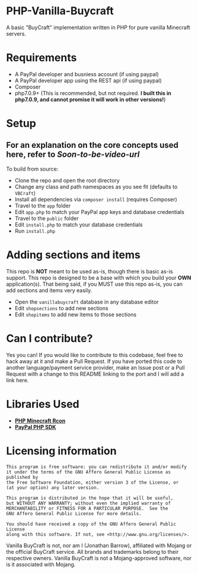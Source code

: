 # PHP-Vanilla-Buycraft
A basic "BuyCraft" implementation written in PHP for pure vanilla Minecraft servers.

# Requirements
- A PayPal developer and busniess account (if using paypal)
- A PayPal developer app using the REST api (if using paypal)
- Composer
- php7.0.9+ (This is recommended, but not required. **I built this in php7.0.9, and cannot promise it will work in other versions!**)

# Setup
## For an explanation on the core concepts used here, refer to *Soon-to-be-video-url*
To build from source:
- Clone the repo and open the root directory
- Change any class and path namespaces as you see fit (defaults to `VBCraft`)
- Install all dependencies via `composer install` (requires Composer)
- Travel to the `app` folder
- Edit `app.php` to match your PayPal app keys and database credentials
- Travel to the `public` folder
- Edit `install.php` to match your database credentials
- Run `install.php`

# Adding sections and items
This repo is **NOT** meant to be used as-is, though there is basic as-is support. This repo is designed to be a base with which you build your **OWN** application(s). That being said, if you MUST use this repo as-is, you can add sections and items very easily.
- Open the `vanillabuycraft` database in any database editor
- Edit `shopsections` to add new sections
- Edit `shopitems` to add new items to those sections

# Can I contribute?
Yes you can! If you would like to contribute to this codebase, feel free to hack away at it and make a Pull Request. If you have ported this code to another language/payment service provider, make an Issue post or a Pull Request with a change to this README linking to the port and I will add a link here.

# Libraries Used
* __[PHP Minecraft Rcon](https://github.com/thedudeguy/PHP-Minecraft-Rcon)__
* __[PayPal PHP SDK](https://github.com/paypal/PayPal-PHP-SDK)__

# Licensing information

	This program is free software: you can redistribute it and/or modify
	it under the terms of the GNU Affero General Public License as published by
	the Free Software Foundation, either version 3 of the License, or
	(at your option) any later version.

	This program is distributed in the hope that it will be useful,
	but WITHOUT ANY WARRANTY; without even the implied warranty of
	MERCHANTABILITY or FITNESS FOR A PARTICULAR PURPOSE.  See the
	GNU Affero General Public License for more details.

	You should have received a copy of the GNU Affero General Public License
	along with this software. If not, see <http://www.gnu.org/licenses/>.

Vanilla BuyCraft is not, nor am I (Jonathan Barrow), affiliated with Mojang or the official BuyCraft service. All brands and trademarks belong to their respective owners. Vanilla BuyCraft is not a Mojang-approved software, nor is it associated with Mojang.
